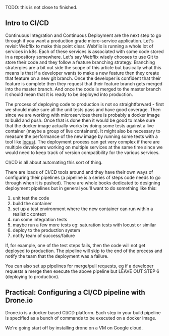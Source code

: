 TODO: this is not close to finished.

## Intro to CI/CD

Continuous Integration and Continuous Deployment are the next step to go through if you want a production grade micro-service application. Let's revisit Webflix to make this point clear. Webflix is running a whole lot of services in k8s. Each of these services is associated with some code stored in a repository somewhere. Let's say Webflix wisely chooses to use Git to store their code and they follow a feature branching strategy. Branching stratergies are a bit out side the scope of this article but basically what this means is that if a developer wants to make a new feature then they create that feature on a new git branch. Once the developer is confident that their feature is complete then they request that their feature branch gets merged into the master branch.  And once the code is merged to the master branch it should mean that it is ready to be deployed into production.

The process of deploying code to production is not so straightforward - first we should make sure all the unit tests pass and have good coverage. Then since we are working with microservices there is probably a docker image to build and push. Once that is done then it would be good to make sure that the docker image actually works by doing some tests against a live container (maybe a group of live containers). It might also be necessary to measure the performance of the new image by running some tests with a tool like [locust](https://locust.io/). The deployment process can get very complex if there are multiple developers working on multiple services at the same time since we would need to keep track of version compatibility for the various services.

CI/CD is all about automating this sort of thing.

There are loads of CI/CD tools around and they have their own ways of configuring their pipelines (a pipeline is a series of steps code needs to go through when it is pushed). There are whole books dedicated to designing deployment pipelines but in general you'll want to do something like this:

1. unit test the code
2. build the container
3. set up a test environment where the new container can run within a realistic context
4. run some integration tests
5. maybe run a few more tests eg: saturation tests with locust or similar
6. deploy to the production system
7. notify team of success/failure

If, for example, one of the test steps fails, then the code will not get deployed to production. The pipeline will skip to the end of the process and notify the team that the deployment was a failure.

You can also set up pipelines for merge/pull requests, eg if a developer requests a merge then execute the above pipeline but LEAVE OUT STEP 6 (deploying to production).


## Practical: Configuring a CI/CD pipeline with Drone.io

Drone.io is a docker based CI/CD platform. Each step in your build pipeline is specified as a bunch of commands to be executed on a docker image.

We're going start off by installing drone on a VM on Google cloud.
